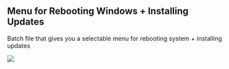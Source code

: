 ## Menu for Rebooting Windows + Installing Updates 

Batch file that gives you a selectable menu for rebooting system + installing updates

<img src="https://i.imgur.com/XfXmfax.png">
